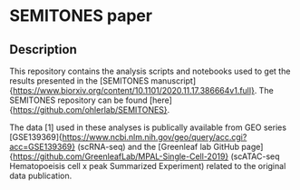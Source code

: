 # SEMITONES paper

## Description

This repository contains the analysis scripts and notebooks used to get the results presented in the [SEMITONES manuscript]{https://www.biorxiv.org/content/10.1101/2020.11.17.386664v1.full}. The SEMITONES repository can be found [here]{https://github.com/ohlerlab/SEMITONES}.

The data [1] used in these analyses is publically available from GEO series [GSE139369]{https://www.ncbi.nlm.nih.gov/geo/query/acc.cgi?acc=GSE139369} (scRNA-seq) and the [Greenleaf lab GitHub page]{https://github.com/GreenleafLab/MPAL-Single-Cell-2019} (scATAC-seq Hematopoeisis cell x peak Summarized Experiment) related to the original data publication.
